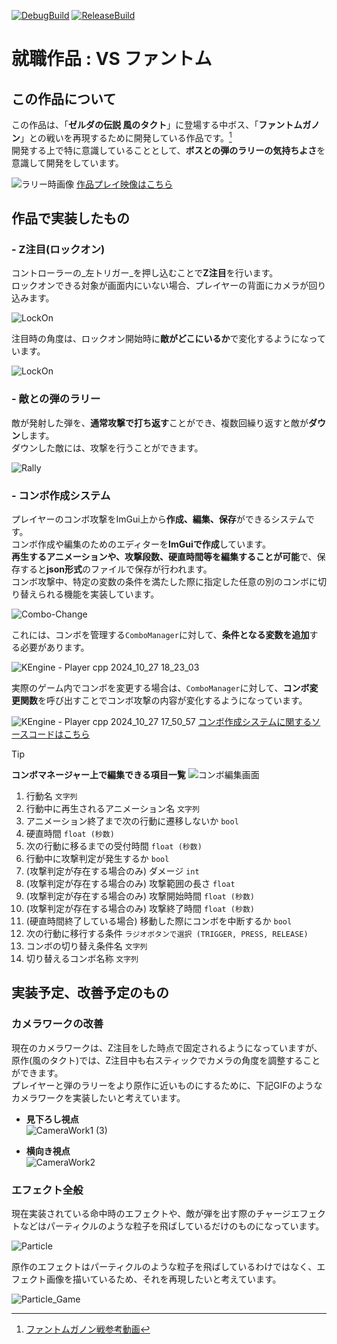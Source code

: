[![DebugBuild](https://github.com/Yuki-Toyoda/KEngine/actions/workflows/DebugBuild.yml/badge.svg?branch=main)](https://github.com/Yuki-Toyoda/KEngine/actions/workflows/DebugBuild.yml)
[![ReleaseBuild](https://github.com/Yuki-Toyoda/KEngine/actions/workflows/ReleaseBuild.yml/badge.svg?branch=main)](https://github.com/Yuki-Toyoda/KEngine/actions/workflows/ReleaseBuild.yml)
# 就職作品 : **VS ファントム**
## この作品について
この作品は、「**ゼルダの伝説 風のタクト**」に登場する中ボス、「**ファントムガノン**」との戦いを再現するために開発している作品です。[^1]  
開発する上で特に意識していることとして、**ボスとの弾のラリーの気持ちよさ**を意識して開発をしています。

![ラリー時画像](https://github.com/user-attachments/assets/d222ec35-bac4-4247-b28f-42d8221f2e35)
[作品プレイ映像はこちら](https://youtu.be/x2WuLgSkXnI)
[^1]: [ファントムガノン戦参考動画](https://www.youtube.com/watch?v=9eoUYuAO9wI)
## 作品で実装したもの
### - Z注目(ロックオン)
コントローラーの_左トリガー_を押し込むことで**Z注目**を行います。  
ロックオンできる対象が画面内にいない場合、プレイヤーの背面にカメラが回り込みます。  

![LockOn](https://github.com/user-attachments/assets/1dfe5a09-fe71-4569-b1f3-29d36c8b93d7)

注目時の角度は、ロックオン開始時に**敵がどこにいるか**で変化するようになっています。  

![LockOn](https://github.com/user-attachments/assets/01dbad26-93f9-4654-9049-83f91d2eae4d)

###  - 敵との弾のラリー
敵が発射した弾を、**通常攻撃で打ち返す**ことができ、複数回繰り返すと敵が**ダウン**します。  
ダウンした敵には、攻撃を行うことができます。  

![Rally](https://github.com/user-attachments/assets/703a423b-3174-40a0-8b9f-9247f21ffff9)

###  - コンボ作成システム
プレイヤーのコンボ攻撃をImGui上から**作成、編集、保存**ができるシステムです。  
コンボ作成や編集のためのエディターを**ImGuiで作成**しています。  
**再生するアニメーションや、攻撃段数、硬直時間等を編集することが可能**で、保存すると**json形式**のファイルで保存が行われます。  
コンボ攻撃中、特定の変数の条件を満たした際に指定した任意の別のコンボに切り替えられる機能を実装しています。 

![Combo-Change](https://github.com/user-attachments/assets/162303e7-e680-42fa-af59-950864a3ffb4)

これには、コンボを管理する`ComboManager`に対して、**条件となる変数を追加**する必要があります。    

![KEngine - Player cpp 2024_10_27 18_23_03](https://github.com/user-attachments/assets/a0c87a32-a2d2-4406-be32-a9e5e68d9d53)

実際のゲーム内でコンボを変更する場合は、`ComboManager`に対して、**コンボ変更関数**を呼び出すことでコンボ攻撃の内容が変化するようになっています。 

![KEngine - Player cpp 2024_10_27 17_50_57](https://github.com/user-attachments/assets/30e8a49a-9cd4-41c6-890e-4b2af7feda77)
[コンボ作成システムに関するソースコードはこちら](https://github.com/Yuki-Toyoda/KEngine/tree/WPO_00_dev/App/GameObject/User/Player/Combo)

>[!TIP]
>**コンボマネージャー上で編集できる項目一覧**
>![コンボ編集画面](https://github.com/user-attachments/assets/f5c44e9f-656e-467d-af2f-ab1200d23806)
>1. 行動名 `文字列`
>2. 行動中に再生されるアニメーション名 `文字列`  
>3. アニメーション終了まで次の行動に遷移しないか `bool`  
>4. 硬直時間 `float (秒数)`  
>5. 次の行動に移るまでの受付時間 `float (秒数)`  
>6. 行動中に攻撃判定が発生するか  `bool`
>7. (攻撃判定が存在する場合のみ) ダメージ `int`  
>8. (攻撃判定が存在する場合のみ) 攻撃範囲の長さ `float`
>9. (攻撃判定が存在する場合のみ) 攻撃開始時間 `float (秒数)`
>10. (攻撃判定が存在する場合のみ) 攻撃終了時間 `float (秒数)`
>11. (硬直時間終了している場合) 移動した際にコンボを中断するか `bool`  
>12. 次の行動に移行する条件 `ラジオボタンで選択 (TRIGGER, PRESS, RELEASE)`
>13. コンボの切り替え条件名 `文字列`
>14. 切り替えるコンボ名称 `文字列`

## 実装予定、改善予定のもの
### カメラワークの改善
現在のカメラワークは、Z注目をした時点で固定されるようになっていますが、原作(風のタクト)では、Z注目中も右スティックでカメラの角度を調整することができます。  
プレイヤーと弾のラリーをより原作に近いものにするために、下記GIFのようなカメラワークを実装したいと考えています。  

 - **見下ろし視点**  
![CameraWork1 (3)](https://github.com/user-attachments/assets/e3b41a69-870e-4d71-b7c3-2d5c8cdc6ab0)

 - **横向き視点**  
![CameraWork2](https://github.com/user-attachments/assets/e6be8572-8a77-49fb-aa2a-66de16fb3d00)

### エフェクト全般
現在実装されている命中時のエフェクトや、敵が弾を出す際のチャージエフェクトなどはパーティクルのような粒子を飛ばしているだけのものになっています。  

![Particle](https://github.com/user-attachments/assets/72a0d701-7a5e-4a0d-b5c8-4470f9df8b62)

原作のエフェクトはパーティクルのような粒子を飛ばしているわけではなく、エフェクト画像を描いているため、それを再現したいと考えています。  

![Particle_Game](https://github.com/user-attachments/assets/e842a223-9cb4-441a-a34b-466cc888086d)
